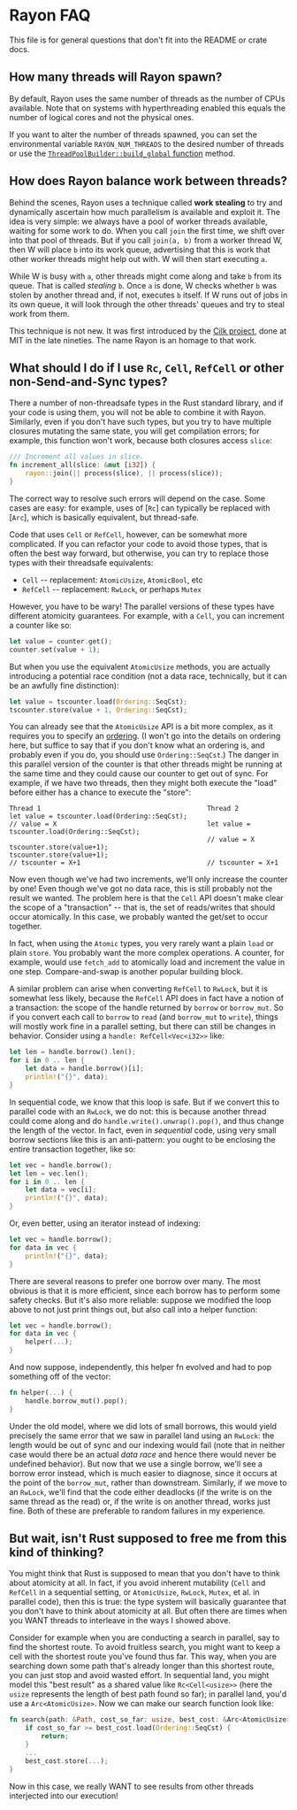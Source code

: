 # Rayon FAQ

This file is for general questions that don't fit into the README or
crate docs.

## How many threads will Rayon spawn?

By default, Rayon uses the same number of threads as the number of
CPUs available. Note that on systems with hyperthreading enabled this
equals the number of logical cores and not the physical ones.

If you want to alter the number of threads spawned, you can set the
environmental variable `RAYON_NUM_THREADS` to the desired number of
threads or use the
[`ThreadPoolBuilder::build_global` function](https://docs.rs/rayon/*/rayon/struct.ThreadPoolBuilder.html#method.build_global)
method.

## How does Rayon balance work between threads?

Behind the scenes, Rayon uses a technique called **work stealing** to
try and dynamically ascertain how much parallelism is available and
exploit it. The idea is very simple: we always have a pool of worker
threads available, waiting for some work to do. When you call `join`
the first time, we shift over into that pool of threads. But if you
call `join(a, b)` from a worker thread W, then W will place `b` into
its work queue, advertising that this is work that other worker
threads might help out with. W will then start executing `a`.

While W is busy with `a`, other threads might come along and take `b`
from its queue. That is called *stealing* `b`. Once `a` is done, W
checks whether `b` was stolen by another thread and, if not, executes
`b` itself. If W runs out of jobs in its own queue, it will look
through the other threads' queues and try to steal work from them.

This technique is not new. It was first introduced by the
[Cilk project][cilk], done at MIT in the late nineties. The name Rayon
is an homage to that work.

[cilk]: http://supertech.csail.mit.edu/cilk/

## What should I do if I use `Rc`, `Cell`, `RefCell` or other non-Send-and-Sync types?

There a number of non-threadsafe types in the Rust standard library,
and if your code is using them, you will not be able to combine it
with Rayon. Similarly, even if you don't have such types, but you try
to have multiple closures mutating the same state, you will get
compilation errors; for example, this function won't work, because
both closures access `slice`:

```rust
/// Increment all values in slice.
fn increment_all(slice: &mut [i32]) {
    rayon::join(|| process(slice), || process(slice));
}
```

The correct way to resolve such errors will depend on the case.  Some
cases are easy: for example, uses of [`Rc`] can typically be replaced
with [`Arc`], which is basically equivalent, but thread-safe.

Code that uses `Cell` or `RefCell`, however, can be somewhat more complicated.
If you can refactor your code to avoid those types, that is often the best way
forward, but otherwise, you can try to replace those types with their threadsafe
equivalents:

- `Cell` -- replacement: `AtomicUsize`, `AtomicBool`, etc
- `RefCell` -- replacement: `RwLock`, or perhaps `Mutex`

However, you have to be wary! The parallel versions of these types
have different atomicity guarantees. For example, with a `Cell`, you
can increment a counter like so:

```rust
let value = counter.get();
counter.set(value + 1);
```

But when you use the equivalent `AtomicUsize` methods, you are
actually introducing a potential race condition (not a data race,
technically, but it can be an awfully fine distinction):

```rust
let value = tscounter.load(Ordering::SeqCst);
tscounter.store(value + 1, Ordering::SeqCst);
```

You can already see that the `AtomicUsize` API is a bit more complex,
as it requires you to specify an
[ordering](http://doc.rust-lang.org/std/sync/atomic/enum.Ordering.html). (I
won't go into the details on ordering here, but suffice to say that if
you don't know what an ordering is, and probably even if you do, you
should use `Ordering::SeqCst`.) The danger in this parallel version of
the counter is that other threads might be running at the same time
and they could cause our counter to get out of sync. For example, if
we have two threads, then they might both execute the "load" before
either has a chance to execute the "store":

```
Thread 1                                          Thread 2
let value = tscounter.load(Ordering::SeqCst);
// value = X                                      let value = tscounter.load(Ordering::SeqCst);
                                                  // value = X
tscounter.store(value+1);                         tscounter.store(value+1);
// tscounter = X+1                                // tscounter = X+1
```

Now even though we've had two increments, we'll only increase the
counter by one!  Even though we've got no data race, this is still
probably not the result we wanted. The problem here is that the `Cell`
API doesn't make clear the scope of a "transaction" -- that is, the
set of reads/writes that should occur atomically. In this case, we
probably wanted the get/set to occur together.

In fact, when using the `Atomic` types, you very rarely want a plain
`load` or plain `store`. You probably want the more complex
operations. A counter, for example, would use `fetch_add` to
atomically load and increment the value in one step. Compare-and-swap
is another popular building block.

A similar problem can arise when converting `RefCell` to `RwLock`, but
it is somewhat less likely, because the `RefCell` API does in fact
have a notion of a transaction: the scope of the handle returned by
`borrow` or `borrow_mut`. So if you convert each call to `borrow` to
`read` (and `borrow_mut` to `write`), things will mostly work fine in
a parallel setting, but there can still be changes in behavior.
Consider using a `handle: RefCell<Vec<i32>>` like:

```rust
let len = handle.borrow().len();
for i in 0 .. len {
    let data = handle.borrow()[i];
    println!("{}", data);
}
```

In sequential code, we know that this loop is safe. But if we convert
this to parallel code with an `RwLock`, we do not: this is because
another thread could come along and do
`handle.write().unwrap().pop()`, and thus change the length of the
vector. In fact, even in *sequential* code, using very small borrow
sections like this is an anti-pattern: you ought to be enclosing the
entire transaction together, like so:

```rust
let vec = handle.borrow();
let len = vec.len();
for i in 0 .. len {
    let data = vec[i];
    println!("{}", data);
}
```

Or, even better, using an iterator instead of indexing:

```rust
let vec = handle.borrow();
for data in vec {
    println!("{}", data);
}
```

There are several reasons to prefer one borrow over many. The most
obvious is that it is more efficient, since each borrow has to perform
some safety checks. But it's also more reliable: suppose we modified
the loop above to not just print things out, but also call into a
helper function:

```rust
let vec = handle.borrow();
for data in vec {
    helper(...);
}
```

And now suppose, independently, this helper fn evolved and had to pop
something off of the vector:

```rust
fn helper(...) {
    handle.borrow_mut().pop();
}
```

Under the old model, where we did lots of small borrows, this would
yield precisely the same error that we saw in parallel land using an
`RwLock`: the length would be out of sync and our indexing would fail
(note that in neither case would there be an actual *data race* and
hence there would never be undefined behavior). But now that we use a
single borrow, we'll see a borrow error instead, which is much easier
to diagnose, since it occurs at the point of the `borrow_mut`, rather
than downstream. Similarly, if we move to an `RwLock`, we'll find that
the code either deadlocks (if the write is on the same thread as the
read) or, if the write is on another thread, works just fine. Both of
these are preferable to random failures in my experience.

## But wait, isn't Rust supposed to free me from this kind of thinking?

You might think that Rust is supposed to mean that you don't have to
think about atomicity at all. In fact, if you avoid inherent
mutability (`Cell` and `RefCell` in a sequential setting, or
`AtomicUsize`, `RwLock`, `Mutex`, et al. in parallel code), then this
is true: the type system will basically guarantee that you don't have
to think about atomicity at all. But often there are times when you
WANT threads to interleave in the ways I showed above.

Consider for example when you are conducting a search in parallel, say
to find the shortest route. To avoid fruitless search, you might want
to keep a cell with the shortest route you've found thus far.  This
way, when you are searching down some path that's already longer than
this shortest route, you can just stop and avoid wasted effort. In
sequential land, you might model this "best result" as a shared value
like `Rc<Cell<usize>>` (here the `usize` represents the length of best
path found so far); in parallel land, you'd use a `Arc<AtomicUsize>`.
Now we can make our search function look like:

```rust
fn search(path: &Path, cost_so_far: usize, best_cost: &Arc<AtomicUsize>) {
    if cost_so_far >= best_cost.load(Ordering::SeqCst) {
        return;
    }
    ...
    best_cost.store(...);
}
```

Now in this case, we really WANT to see results from other threads
interjected into our execution!
